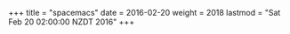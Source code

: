 +++
title = "spacemacs"
date = 2016-02-20
weight = 2018
lastmod = "Sat Feb 20 02:00:00 NZDT 2016"
+++


